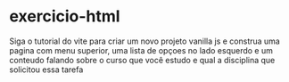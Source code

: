 # exercicio-html

Siga o tutorial do vite para criar um novo projeto vanilla js e construa uma pagina com menu superior, uma lista de opçoes no lado esquerdo e um conteudo falando sobre o curso que você estudo e qual a disciplina que solicitou essa tarefa
